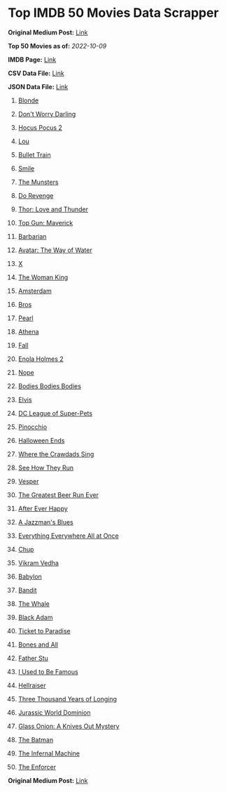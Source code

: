 # Top IMDB 50 Movies Data Scrapper

**Original Medium Post:** [Link](https://medium.com/@nishantsahoo/which-movie-should-i-watch-5c83a3c0f5b1) 

**Top 50 Movies as of:** _2022-10-09_

**IMDB Page:** [Link](http://www.imdb.com/search/title?release_date=2022,2022&title_type=feature)

**CSV Data File:** [Link](/Data/data.csv)

**JSON Data File:** [Link](/Data/data.json)

1. [Blonde](https://www.imdb.com/title/tt1655389/?ref_=adv_li_tt)

2. [Don't Worry Darling](https://www.imdb.com/title/tt10731256/?ref_=adv_li_tt)

3. [Hocus Pocus 2](https://www.imdb.com/title/tt11909878/?ref_=adv_li_tt)

4. [Lou](https://www.imdb.com/title/tt5315210/?ref_=adv_li_tt)

5. [Bullet Train](https://www.imdb.com/title/tt12593682/?ref_=adv_li_tt)

6. [Smile](https://www.imdb.com/title/tt15474916/?ref_=adv_li_tt)

7. [The Munsters](https://www.imdb.com/title/tt14813212/?ref_=adv_li_tt)

8. [Do Revenge](https://www.imdb.com/title/tt13327038/?ref_=adv_li_tt)

9. [Thor: Love and Thunder](https://www.imdb.com/title/tt10648342/?ref_=adv_li_tt)

10. [Top Gun: Maverick](https://www.imdb.com/title/tt1745960/?ref_=adv_li_tt)

11. [Barbarian](https://www.imdb.com/title/tt15791034/?ref_=adv_li_tt)

12. [Avatar: The Way of Water](https://www.imdb.com/title/tt1630029/?ref_=adv_li_tt)

13. [X](https://www.imdb.com/title/tt13560574/?ref_=adv_li_tt)

14. [The Woman King](https://www.imdb.com/title/tt8093700/?ref_=adv_li_tt)

15. [Amsterdam](https://www.imdb.com/title/tt10304142/?ref_=adv_li_tt)

16. [Bros](https://www.imdb.com/title/tt9731598/?ref_=adv_li_tt)

17. [Pearl](https://www.imdb.com/title/tt18925334/?ref_=adv_li_tt)

18. [Athena](https://www.imdb.com/title/tt15445056/?ref_=adv_li_tt)

19. [Fall](https://www.imdb.com/title/tt15325794/?ref_=adv_li_tt)

20. [Enola Holmes 2](https://www.imdb.com/title/tt14641788/?ref_=adv_li_tt)

21. [Nope](https://www.imdb.com/title/tt10954984/?ref_=adv_li_tt)

22. [Bodies Bodies Bodies](https://www.imdb.com/title/tt8110652/?ref_=adv_li_tt)

23. [Elvis](https://www.imdb.com/title/tt3704428/?ref_=adv_li_tt)

24. [DC League of Super-Pets](https://www.imdb.com/title/tt8912936/?ref_=adv_li_tt)

25. [Pinocchio](https://www.imdb.com/title/tt4593060/?ref_=adv_li_tt)

26. [Halloween Ends](https://www.imdb.com/title/tt10665342/?ref_=adv_li_tt)

27. [Where the Crawdads Sing](https://www.imdb.com/title/tt9411972/?ref_=adv_li_tt)

28. [See How They Run](https://www.imdb.com/title/tt13640696/?ref_=adv_li_tt)

29. [Vesper](https://www.imdb.com/title/tt20225374/?ref_=adv_li_tt)

30. [The Greatest Beer Run Ever](https://www.imdb.com/title/tt10268488/?ref_=adv_li_tt)

31. [After Ever Happy](https://www.imdb.com/title/tt13070038/?ref_=adv_li_tt)

32. [A Jazzman's Blues](https://www.imdb.com/title/tt14307536/?ref_=adv_li_tt)

33. [Everything Everywhere All at Once](https://www.imdb.com/title/tt6710474/?ref_=adv_li_tt)

34. [Chup](https://www.imdb.com/title/tt15654262/?ref_=adv_li_tt)

35. [Vikram Vedha](https://www.imdb.com/title/tt13131350/?ref_=adv_li_tt)

36. [Babylon](https://www.imdb.com/title/tt10640346/?ref_=adv_li_tt)

37. [Bandit](https://www.imdb.com/title/tt9853500/?ref_=adv_li_tt)

38. [The Whale](https://www.imdb.com/title/tt13833688/?ref_=adv_li_tt)

39. [Black Adam](https://www.imdb.com/title/tt6443346/?ref_=adv_li_tt)

40. [Ticket to Paradise](https://www.imdb.com/title/tt14109724/?ref_=adv_li_tt)

41. [Bones and All](https://www.imdb.com/title/tt10168670/?ref_=adv_li_tt)

42. [Father Stu](https://www.imdb.com/title/tt14439896/?ref_=adv_li_tt)

43. [I Used to Be Famous](https://www.imdb.com/title/tt15807910/?ref_=adv_li_tt)

44. [Hellraiser](https://www.imdb.com/title/tt0887261/?ref_=adv_li_tt)

45. [Three Thousand Years of Longing](https://www.imdb.com/title/tt9198364/?ref_=adv_li_tt)

46. [Jurassic World Dominion](https://www.imdb.com/title/tt8041270/?ref_=adv_li_tt)

47. [Glass Onion: A Knives Out Mystery](https://www.imdb.com/title/tt11564570/?ref_=adv_li_tt)

48. [The Batman](https://www.imdb.com/title/tt1877830/?ref_=adv_li_tt)

49. [The Infernal Machine](https://www.imdb.com/title/tt15275256/?ref_=adv_li_tt)

50. [The Enforcer](https://www.imdb.com/title/tt14857730/?ref_=adv_li_tt)

**Original Medium Post:** [Link](https://medium.com/@nishantsahoo/which-movie-should-i-watch-5c83a3c0f5b1) 

